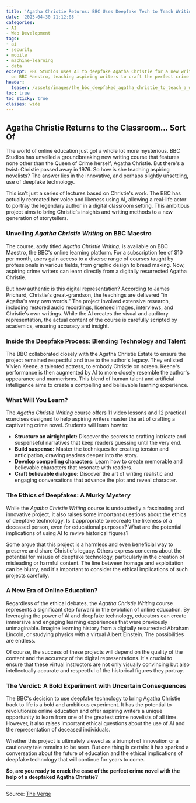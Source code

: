 ```yaml
---
title: 'Agatha Christie Returns: BBC Uses Deepfake Tech to Teach Writing'
date: '2025-04-30 21:12:08 '
categories:
- AI
- Web Development
tags:
- ai
- security
- mobile
- machine-learning
- data
excerpt: BBC Studios uses AI to deepfake Agatha Christie for a new writing course
  on BBC Maestro, teaching aspiring writers to craft the perfect crime novel.
header:
  teaser: /assets/images/the_bbc_deepfaked_agatha_christie_to_teach_a_writi_20250430211208.jpg
toc: true
toc_sticky: true
classes: wide
---
```


## Agatha Christie Returns to the Classroom... Sort Of

The world of online education just got a whole lot more mysterious. BBC Studios has unveiled a groundbreaking new writing course that features none other than the Queen of Crime herself, Agatha Christie. But there's a twist: Christie passed away in 1976. So how is she teaching aspiring novelists? The answer lies in the innovative, and perhaps slightly unsettling, use of deepfake technology.

This isn't just a series of lectures based on Christie's work. The BBC has actually recreated her voice and likeness using AI, allowing a real-life actor to portray the legendary author in a digital classroom setting. This ambitious project aims to bring Christie's insights and writing methods to a new generation of storytellers.

### Unveiling *Agatha Christie Writing* on BBC Maestro

The course, aptly titled *Agatha Christie Writing*, is available on BBC Maestro, the BBC's online learning platform. For a subscription fee of $10 per month, users gain access to a diverse range of courses taught by professionals in various fields, from graphic design to bread making. Now, aspiring crime writers can learn directly from a digitally resurrected Agatha Christie.

But how authentic is this digital representation? According to James Prichard, Christie's great-grandson, the teachings are delivered "in Agatha's very own words." The project involved extensive research, including restored audio recordings, licensed images, interviews, and Christie's own writings. While the AI creates the visual and auditory representation, the actual content of the course is carefully scripted by academics, ensuring accuracy and insight.

### Inside the Deepfake Process: Blending Technology and Talent

The BBC collaborated closely with the Agatha Christie Estate to ensure the project remained respectful and true to the author's legacy. They enlisted Vivien Keene, a talented actress, to embody Christie on screen. Keene's performance is then augmented by AI to more closely resemble the author's appearance and mannerisms. This blend of human talent and artificial intelligence aims to create a compelling and believable learning experience.

### What Will You Learn?

The *Agatha Christie Writing* course offers 11 video lessons and 12 practical exercises designed to help aspiring writers master the art of crafting a captivating crime novel. Students will learn how to:

*   **Structure an airtight plot:** Discover the secrets to crafting intricate and suspenseful narratives that keep readers guessing until the very end.
*   **Build suspense:** Master the techniques for creating tension and anticipation, drawing readers deeper into the story.
*   **Develop compelling characters:** Learn how to create memorable and believable characters that resonate with readers.
*   **Craft believable dialogue:** Discover the art of writing realistic and engaging conversations that advance the plot and reveal character.

### The Ethics of Deepfakes: A Murky Mystery

While the *Agatha Christie Writing* course is undoubtedly a fascinating and innovative project, it also raises some important questions about the ethics of deepfake technology. Is it appropriate to recreate the likeness of a deceased person, even for educational purposes? What are the potential implications of using AI to revive historical figures?

Some argue that this project is a harmless and even beneficial way to preserve and share Christie's legacy. Others express concerns about the potential for misuse of deepfake technology, particularly in the creation of misleading or harmful content. The line between homage and exploitation can be blurry, and it's important to consider the ethical implications of such projects carefully.

### A New Era of Online Education?

Regardless of the ethical debates, the *Agatha Christie Writing* course represents a significant step forward in the evolution of online education. By leveraging the power of AI and deepfake technology, educators can create immersive and engaging learning experiences that were previously unimaginable. Imagine learning history from a digitally resurrected Abraham Lincoln, or studying physics with a virtual Albert Einstein. The possibilities are endless.

Of course, the success of these projects will depend on the quality of the content and the accuracy of the digital representations. It's crucial to ensure that these virtual instructors are not only visually convincing but also intellectually accurate and respectful of the historical figures they portray.

### The Verdict: A Bold Experiment with Uncertain Consequences

The BBC's decision to use deepfake technology to bring Agatha Christie back to life is a bold and ambitious experiment. It has the potential to revolutionize online education and offer aspiring writers a unique opportunity to learn from one of the greatest crime novelists of all time. However, it also raises important ethical questions about the use of AI and the representation of deceased individuals.

Whether this project is ultimately viewed as a triumph of innovation or a cautionary tale remains to be seen. But one thing is certain: it has sparked a conversation about the future of education and the ethical implications of deepfake technology that will continue for years to come.

**So, are you ready to crack the case of the perfect crime novel with the help of a deepfaked Agatha Christie?**


---

Source: [The Verge](https://www.theverge.com/news/659150/bbc-agatha-christie-ai-maestro-classes)